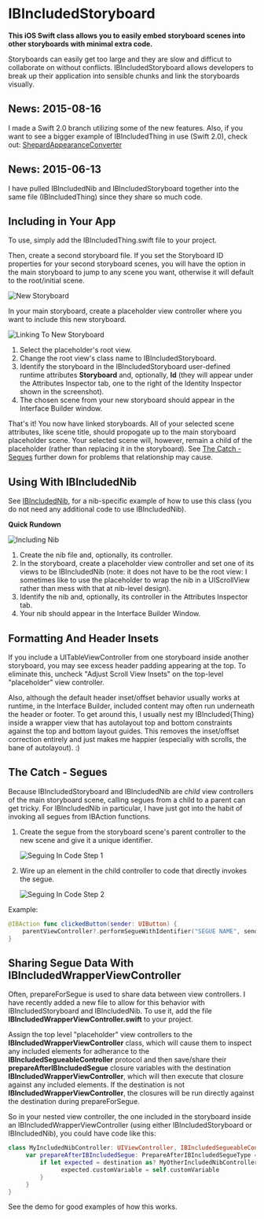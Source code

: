 # IBIncludedStoryboard

**This iOS Swift class allows you to easily embed storyboard scenes into other storyboards with minimal extra code.**

Storyboards can easily get too large and they are slow and difficut to collaborate on without conflicts. IBIncludedStoryboard allows developers to break up their application into sensible chunks and link the storyboards visually.

## News: 2015-08-16

I made a Swift 2.0 branch utilizing some of the new features. Also, if you want to see a bigger example of IBIncludedThing in use (Swift 2.0), check out: [ShepardAppearanceConverter](https://github.com/urdnot-ios/ShepardAppearanceConverter)

## News: 2015-06-13

I have pulled IBIncludedNib and IBIncludedStoryboard together into the same file (IBIncludedThing) since they share so much code. 

## Including in Your App

To use, simply add the IBIncludedThing.swift file to your project. 

Then, create a second storyboard file. If you set the Storyboard ID properties for your second storyboard scenes, you will have the option in the main storyboard to jump to any scene you want, otherwise it will default to the root/initial scene. 

![New Storyboard](/IBIncludedStoryboardDemo/IBIncludedStoryboardDemo/Assets.xcassets/1-SecondStoryboard.imageset/1-SecondStoryboard.png?raw=true)

In your main storyboard, create a placeholder view controller where you want to include this new storyboard.

![Linking To New Storyboard](/IBIncludedStoryboardDemo/IBIncludedStoryboardDemo/Assets.xcassets/2-MainStoryboardToSecond.imageset/2-MainStoryboardToSecond.png?raw=true)

1. Select the placeholder's root view.
2. Change the root view's class name to IBIncludedStoryboard.
3. Identify the storyboard in the IBIncludedStoryboard user-defined runtime attributes **Storyboard** and, optionally, **Id** (they will appear under the Attributes Inspector tab, one to the right of the Identity Inspector shown in the screenshot).
4. The chosen scene from your new storyboard should appear in the Interface Builder window.

That's it! You now have linked storyboards. All of your selected scene attributes, like scene title, should propogate up to the main storyboard placeholder scene. Your selected scene will, however, remain a child of the placeholder (rather than replacing it in the storyboard). See [The Catch - Segues](#the-catch---segues) further down for problems that relationship may cause.

## Using With IBIncludedNib

See [IBIncludedNib](https://github.com/mleiv/IBIncludedNib), for a nib-specific example of how to use this class (you do not need any additional code to use IBIncludedNib).

**Quick Rundown**

![Including Nib](/IBIncludedStoryboardDemo/IBIncludedStoryboardDemo/Assets.xcassets/3-IncludingNib.imageset/3-IncludingNib.png?raw=true)

1. Create the nib file and, optionally, its controller.
2. In the storyboard, create a placeholder view controller and set one of its views to be IBIncludedNib (note: it does not have to be the root view: I sometimes like to use the placeholder to wrap the nib in a UIScrollView rather than mess with that at nib-level design).
3. Identify the nib and, optionally, its controller in the Attributes Inspector tab.
4. Your nib should appear in the Interface Builder Window.

## Formatting And Header Insets

If you include a UITableViewController from one storyboard inside another storyboard, you may see excess header padding appearing at the top. To eliminate this, uncheck "Adjust Scroll View Insets" on the top-level "placeholder" view controller.

Also, although the default header inset/offset behavior usually works at runtime, in the Interface Builder, included content may often run underneath the header or footer. To get around this, I usually nest my IBIncluded{Thing} inside a wrapper view that has autolayout top and bottom constraints against the top and bottom layout guides. This removes the inset/offset correction entirely and just makes me happier (especially with scrolls, the bane of autolayout). :)

## The Catch - Segues

Because IBIncludedStoryboard and IBIncludedNib are *child* view controllers of the main storyboard scene, calling segues from a child to a parent can get tricky. For IBIncludedNib in particular, I have just got into the habit of invoking all segues from IBAction functions.

1. Create the segue from the storyboard scene's parent controller to the new scene and give it a unique identifier.

    ![Seguing In Code Step 1](/IBIncludedStoryboardDemo/IBIncludedStoryboardDemo/Assets.xcassets/5-NibSegueDetail.imageset/5-NibSegueDetail.png?raw=true)
    
2. Wire up an element in the child controller to code that directly invokes the segue.

    ![Seguing In Code Step 2](/IBIncludedStoryboardDemo/IBIncludedStoryboardDemo/Assets.xcassets/6-NibSegueCode.imageset/6-NibSegueCode.png?raw=true)

Example:

```swift
@IBAction func clickedButton(sender: UIButton) {
    parentViewController?.performSegueWithIdentifier("SEGUE NAME", sender: sender)
}
```

## Sharing Segue Data With IBIncludedWrapperViewController

Often, prepareForSegue is used to share data between view controllers. I have recently added a new file to allow for this behavior with IBIncludedStoryboard and IBIncludedNib. To use it, add the file **IBIncludedWrapperViewController.swift** to your project.

Assign the top level "placeholder" view controllers to the **IBIncludedWrapperViewController** class, which will cause them to inspect any included elements for adherance to the **IBIncludedSegueableController** protocol and then save/share their **prepareAfterIBIncludedSegue** closure variables with the destination **IBIncludedWrapperViewController**, which will then execute that closure against any included elements. If the destination is not **IBIncludedWrapperViewController**, the closures will be run directly against the destination during prepareForSegue.

So in your nested view controller, the one included in the storyboard inside an IBIncludedWrapperViewController (using either IBIncludedStoryboard or IBIncludedNib), you could have code like this:
```swift
class MyIncludedNibController: UIViewController, IBIncludedSegueableController {
     var prepareAfterIBIncludedSegue: PrepareAfterIBIncludedSegueType = { (destination) in
         if let expected = destination as? MyOtherIncludedNibController {
               expected.customVariable = self.customVariable
         }
     }
}
```

See the demo for good examples of how this works.